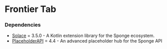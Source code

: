 # Frontier Tab

### Dependencies

- [Solace](https://github.com/xDotDash/Solace) = 3.5.0 - A Kotlin extension library for the Sponge ecosystem.
- [PlaceholderAPI](https://ore.spongepowered.org/rojo8399/PlaceholderAPI) = 4.4 - An advanced placeholder hub for the Sponge API